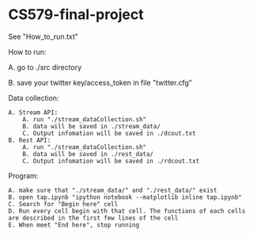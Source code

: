 CS579-final-project
===================

See "How_to_run.txt"

How to run:


A. go to ./src directory

B. save your twitter key/access_token in file "twitter.cfg"


Data collection:

    A. Stream API:
        A. run "./stream_dataCollection.sh"
        B. data will be saved in ./stream_data/
        C. Output infomation will be saved in ./dcout.txt
    B. Rest API:
        A. run "./stream_dataCollection.sh"
        B. data will be saved in ./rest_data/
        C. Output infomation will be saved in ./rdcout.txt

Program:

    A. make sure that "./stream_data/" and "./rest_data/" exist
    B. open tap.ipynb "ipython notebook --matplotlib inline tap.ipynb"
    C. Search for "Begin here" cell
    D. Run every cell begin with that cell. The functions of each cells are described in the first few lines of the cell
    E. When meet "End here", stop running
